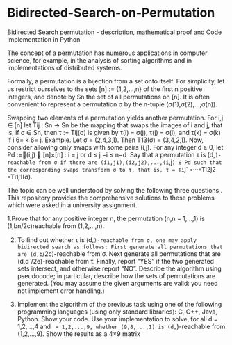 # Bidirected-Search-on-Permutation
Bidirected Search permutation - description, mathematical proof and Code implementation in Python

The concept of a permutation has numerous applications in computer science, for example, in the analysis of sorting algorithms and in implementations of distributed systems.

Formally, a permutation is a bijection from a set onto itself. For simplicity, let us restrict ourselves to the sets [n] := {1,2,...,n} of the ﬁrst n positive integers, and denote by Sn the set of all permutations on [n]. It is often convenient to represent a permutation σ by the n-tuple (σ(1),σ(2),...,σ(n)).

Swapping two elements of a permutation yields another permutation. For i,j ∈ [n] let Tij : Sn → Sn be the mapping that swaps the images of i and j, that is, if σ ∈ Sn, then τ := Tij(σ) is given by τ(i) = σ(j), τ(j) = σ(i), and τ(k) = σ(k) if i 6= k 6= j. Example. Let σ = (2,4,3,1). Then T13(σ) = (3,4,2,1). Now, consider allowing only swaps with some pairs (i,j). For any integer d ≥ 0, let Pd :=(i,j) ∈ [n]×[n] : i = j or d ≤ j −i ≤ n−d	.Say that a permutation τ is (d,`)-reachable from σ if there are (i1,j1),(i2,j2),...,(i`,j`) ∈ Pd such that the corresponding swaps transform σ to τ, that is, τ = Ti`j` ◦···◦Ti2j2 ◦Ti1j1(σ).


The topic can be well understood by solving the following three questions . This repository provides the comprehensive solutions to these problems which were asked in a university assignment. 

1.Prove that for any positive integer n, the permutation (n,n − 1,...,1) is (1,bn/2c)reachable from (1,2,...,n).

2.	To ﬁnd out whether τ is (d,`)-reachable from σ, one may apply bidirected search as follows: First generate all permutations that are (d,b`/2c)-reachable from σ. Next generate all permutations that are (d,d`/2e)-reachable from τ. Finally, report “YES” if the two generated sets intersect, and otherwise report “NO”. Describe the algorithm using pseudocode; in particular, describe how the sets of permutations are generated. (You may assume the given arguments are valid: you need not implement error handling.)

3.	Implement the algorithm of the previous task using one of the following programming languages (using only standard libraries): C, C++, Java, Python. Show your code. Use your implementation to solve, for all d = 1,2,...,4 and ` = 1,2,...,9, whether (9,8,...,1) is (d,`)-reachable from (1,2,...,9). Show the results as a 4×9 matrix

